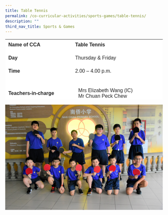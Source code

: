 ```yaml
---
title: Table Tennis
permalink: /co-curricular-activities/sports-games/table-tennis/
description: ""
third_nav_title: Sports & Games
---
```



<table border="0" style="box-sizing: inherit; border-collapse: collapse; border-spacing: 0px; max-width: 100%; color: rgb(34, 34, 34); font-family: &quot;Source Sans Pro&quot;, sans-serif; font-size: 16px; font-style: normal; font-variant-ligatures: normal; font-variant-caps: normal; font-weight: 400; letter-spacing: normal; orphans: 2; text-align: start; text-transform: none; white-space: normal; widows: 2; word-spacing: 0px; -webkit-text-stroke-width: 0px; background-color: rgb(255, 255, 255); text-decoration-thickness: initial; text-decoration-style: initial; text-decoration-color: initial; height: 193px; width: 792.225px;"><tbody style="box-sizing: inherit;"><tr style="box-sizing: inherit; background: rgb(255, 255, 255); height: 24px;"><td style="box-sizing: inherit; padding: 5px 10px; width: 324.25px; height: 24px;"><strong style="box-sizing: inherit; font-weight: 700;">Name of CCA</strong></td><td style="box-sizing: inherit; padding: 0px; width: 466.975px; height: 24px;"><strong style="box-sizing: inherit; font-weight: 700;">Table Tennis</td></tr><tr style="box-sizing: inherit; background: rgb(255, 255, 255); height: 22px;"><td style="box-sizing: inherit; padding: 5px 10px; width: 324.25px; height: 22px;"><strong style="box-sizing: inherit; font-weight: 700;">Day</strong></td><td style="box-sizing: inherit; padding: 0px; width: 466.975px; height: 22px;"><p style="box-sizing: inherit; font-size: 1em; padding: 0px;">Thursday & Friday</p></td></tr><tr style="box-sizing: inherit; background: rgb(255, 255, 255); height: 24px;"><td style="box-sizing: inherit; padding: 5px 10px; width: 324.25px; height: 24px;"><strong style="box-sizing: inherit; font-weight: 700;">Time</strong></td><td style="box-sizing: inherit; padding: 0px; width: 466.975px; height: 24px;">2.00 – 4.00 p.m.</td></tr><tr style="box-sizing: inherit; background: rgb(255, 255, 255); height: 98px;"><td style="box-sizing: inherit; padding: 5px 10px; width: 324.25px; height: 98px;"><strong style="box-sizing: inherit;">Teachers-in-charge</strong></td><td style="box-sizing: inherit; padding: 5px 10px; width: 466.975px; height: 98px;">Mrs Elizabeth Wang (IC)<br>Mr Chuan Peck Chew</td></tr><tr style="box-sizing: inherit; background: rgb(255, 255, 255); height: 54px;"><td style="box-sizing: inherit; padding: 5px 10px; width: 324.25px; height: 54px;"><strong style="box-sizing: inherit; font-weight: 700;">Event participated</strong></td><td style="box-sizing: inherit; padding: 0px; width: 466.975px; height: 54px;">National School Games Table Tennis</td></tr><tr style="box-sizing: inherit; background: rgb(255, 255, 255); height: 37px;"><td style="box-sizing: inherit; padding: 5px 10px; width: 324.25px; height: 37px;"></td><td style="box-sizing: inherit; padding: 5px 10px; width: 466.975px; height: 37px;"></td></tr><tr style="box-sizing: inherit; background: rgb(255, 255, 255); height: 336px;"><td colspan="2" style="box-sizing: inherit; padding: 5px 10px; width: 791.225px; height: 336px;">The Table Tennis CCA is introduced in our school to encourage high participation among our Primary Three students and to pave the pathway to spot promising talents.<p style="box-sizing: inherit; font-size: 1em;"></p><p style="box-sizing: inherit; font-size: 1em;">Table tennis, also known as&nbsp;ping pong, is a sport in which two or four players hit a lightweight ball back and forth across a table using a small bat. The game takes place on a hard table divided by a net. Except for the initial serve, the rules are generally as follows: players must allow a ball played toward them to bounce one time on their side of the table, and must return it so that it bounces on the opposite side at least once. A point is scored when a player fails to return the ball within the rules. Play is fast and demands quick reactions.</p><p style="box-sizing: inherit; font-size: 1em;">The interesting thing is most of members have never played table tennis before! They do not know how to hold a racquet correctly, how to serve a ball and play it over. &nbsp;However, all members display their enthusiasm in this game.</p><p style="box-sizing: inherit; font-size: 1em;">Our training session is conducted by an experienced and dedicated coach who focuses on developing student’s skills and knowledge. The players are taught hand-eye coordination, quick reactions, balance, concentration and&nbsp;aerobic fitness. They also learn the technical and tactical aspects of this racquet-based sport and practise their skills learnt in doubles and singles games during the training sessions. It is our goal that the promising ones will be able to participate in inter-school competitions in subsequent years.</p><p style="box-sizing: inherit; font-size: 1em;"><span style="box-sizing: inherit; font-family: inherit; font-size: inherit;">We aim to equip our players not only with knowledge and skills but also to cultivate in them, perseverance, responsibility and integrity. With the expertise acquired through the coming years, we hope to develop a&nbsp;new generation&nbsp;of young players, who will go on to challenge the best in the world.</span></p></td></tr></tbody></table>

![](/images/CoCurricularActivities/Table%20Tennis/DSC_2332.jpeg)
